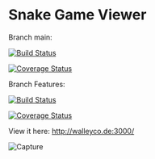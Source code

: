 # Snake Game Viewer

Branch main: 

[![Build Status](https://www.travis-ci.com/ChrisWalley/Runtime-Terror---Snake-Game-Viewer.svg?branch=main)](https://www.travis-ci.com/ChrisWalley/Runtime-Terror---Snake-Game-Viewer)

[![Coverage Status](https://coveralls.io/repos/github/ChrisWalley/Runtime-Terror---Snake-Game-Viewer/badge.svg?branch=main)](https://coveralls.io/github/ChrisWalley/Runtime-Terror---Snake-Game-Viewer?branch=main)

Branch Features: 


[![Build Status](https://travis-ci.com/ChrisWalley/Runtime-Terror---Snake-Game-Viewer.svg?branch=Features_Viewer)](https://travis-ci.com/ChrisWalley/Runtime-Terror---Snake-Game-Viewer)

[![Coverage Status](https://coveralls.io/repos/github/ChrisWalley/Runtime-Terror---Snake-Game-Viewer/badge.svg?branch=Features_Viewer)](https://coveralls.io/github/ChrisWalley/Runtime-Terror---Snake-Game-Viewer?branch=Features_Viewer)




View it here: http://walleyco.de:3000/


![Capture](https://user-images.githubusercontent.com/19406443/113909764-57668a00-97d8-11eb-83d0-c1037278f1fc.JPG)
